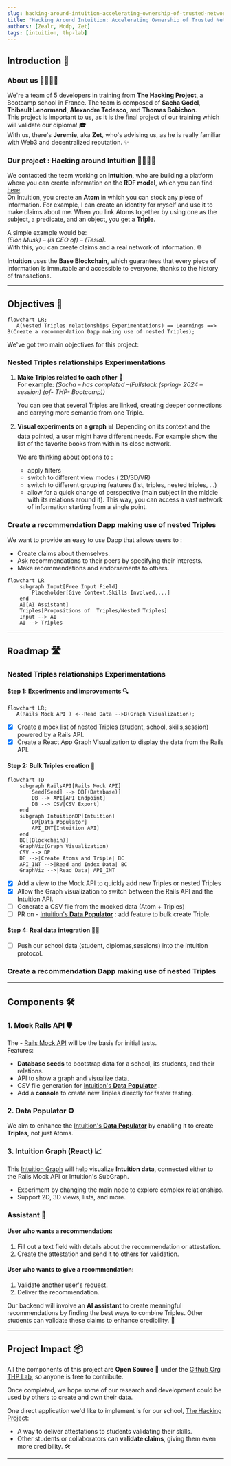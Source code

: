 ```yaml
---
slug: hacking-around-intuition-accelerating-ownership-of-trusted-networks
title: "Hacking Around Intuition: Accelerating Ownership of Trusted Networks"
authors: [Zealr, Mcdp, Zet]
tags: [intuition, thp-lab]
---
```


<!-- for some reason without this first empty title the one under doesn't show up -->

## Introduction 🚀

### About us 👨‍💻👩‍💻

We're a team of 5 developers in training from **The Hacking Project**, a Bootcamp school in France. The team is composed of **Sacha Godel**, **Thibault Lenormand**, **Alexandre Tedesco**, and **Thomas Bobichon**.  
This project is important to us, as it is the final project of our training which will validate our diploma! 🎓  
With us, there's **Jeremie**, aka **Zet**, who's advising us, as he is really familiar with Web3 and decentralized reputation. ✨

### Our project : Hacking around Intuition 👨‍💻👩‍💻

We contacted the team working on **Intuition**, who are building a platform where you can create information on the **RDF model**, which you can find [here](https://www.w3.org/RDF/).  
On Intuition, you create an **Atom** in which you can stock any piece of information. For example, I can create an identity for myself and use it to make claims about me. When you link Atoms together by using one as the subject, a predicate, and an object, you get a **Triple**.

A simple example would be:  
_(Elon Musk) – (is CEO of) – (Tesla)_.  
With this, you can create claims and a real network of information. 🌐

**Intuition** uses the **Base Blockchain**, which guarantees that every piece of information is immutable and accessible to everyone, thanks to the history of transactions.

---

## Objectives 🎯

```mermaid
flowchart LR;
   A(Nested Triples relationships Experimentations) == Learnings ==> B(Create a recommendation Dapp making use of nested Triples);
```

We've got two main objectives for this project:

### Nested Triples relationships Experimentations

1. **Make Triples related to each other** 🔗  
   For example: _(Sacha – has completed –(Fullstack (spring- 2024 – session) (of- THP- Bootcamp))_

   You can see that several Triples are linked, creating deeper connections and carrying more semantic from one Triple.

2. **Visual experiments on a graph** 📊
   Depending on its context and the data pointed, a user might have different needs. For example show the list of the favorite books from within its close network.

   We are thinking about options to :

   - apply filters
   - switch to different view modes ( 2D/3D/VR)
   - switch to different grouping features (list, triples, nested triples, ...)
   - allow for a quick change of perspective (main subject in the middle with its relations around it). This way, you can access a vast network of information starting from a single point.

### Create a recommendation Dapp making use of nested Triples

We want to provide an easy to use Dapp that allows users to :

- Create claims about themselves.
- Ask recommendations to their peers by specifying their interests.
- Make recommendations and endorsements to others.

```mermaid
flowchart LR
    subgraph Input[Free Input Field]
        Placeholder[Give Context,Skills Involved,...]
    end
    AI[AI Assistant]
    Triples[Propositions of  Triples/Nested Triples]
    Input --> AI
    AI --> Triples
```

---

## Roadmap 🛣️

### Nested Triples relationships Experimentations

#### Step 1: Experiments and improvements 🔍

```mermaid
flowchart LR;
   A(Rails Mock API ) <--Read Data -->B(Graph Visualization);
```

- [x] Create a mock list of nested Triples (student, school, skills,session) powered by a Rails API.
- [x] Create a React App Graph Visualization to display the data from the Rails API.

#### Step 2: Bulk Triples creation 📑

```mermaid
flowchart TD
    subgraph RailsAPI[Rails Mock API]
        Seed[Seed] --> DB[(Database)]
        DB --> API[API Endpoint]
        DB --> CSV[CSV Export]
    end
    subgraph IntuitionDP[Intuition]
        DP[Data Populator]
        API_INT[Intuition API]
    end
    BC[(Blockchain)]
    GraphViz(Graph Visualization)
    CSV --> DP
    DP -->|Create Atoms and Triple| BC
    API_INT -->|Read and Index Data| BC
    GraphViz -->|Read Data| API_INT
```

- [x] Add a view to the Mock API to quickly add new Triples or nested Triples
- [x] Allow the Graph visualization to switch between the Rails API and the Intuition API.
- [ ] Generate a CSV file from the mocked data (Atom + Triples)
- [ ] PR on - [Intuition's **Data Populator**](https://tech.docs.intuition.systems/populator)
      : add feature to bulk create Triple.

#### Step 4: Real data integration 🧑‍🎓

- [ ] Push our school data (student, diplomas,sessions) into the Intuition protocol.

### Create a recommendation Dapp making use of nested Triples

---

## Components 🛠

### 1. Mock Rails API 🛡️

The - [Rails Mock API](https://github.com/THP-Lab/rails-mock-api) will be the basis for initial tests.  
Features:

- **Database seeds** to bootstrap data for a school, its students, and their relations.
- API to show a graph and visualize data.
- CSV file generation for [Intuition's **Data Populator**](https://tech.docs.intuition.systems/populator)
  .
- Add a **console** to create new Triples directly for faster testing.

### 2. Data Populator ⚙️

We aim to enhance the [Intuition's **Data Populator**](https://tech.docs.intuition.systems/populator)
by enabling it to create **Triples**, not just Atoms.

### 3. Intuition Graph (React) 📈

This [Intuition Graph](https://github.com/THP-Lab/intuition-graph) will help visualize **Intuition data**, connected either to the Rails Mock API or Intuition's SubGraph.

- Experiment by changing the main node to explore complex relationships.
- Support 2D, 3D views, lists, and more.

### Assistant 🤖

#### User who wants a recommendation:

1. Fill out a text field with details about the recommendation or attestation.
2. Create the attestation and send it to others for validation.

#### User who wants to give a recommendation:

1. Validate another user's request.
2. Deliver the recommendation.

Our backend will involve an **AI assistant** to create meaningful recommendations by finding the best ways to combine Triples. Other students can validate these claims to enhance credibility. 🌟

---

## Project Impact 📦

All the components of this project are **Open Source** 👐 under the [Github Org THP Lab](https://github.com/THP-Lab), so anyone is free to contribute.

Once completed, we hope some of our research and development could be used by others to create and own their data.

One direct application we'd like to implement is for our school, [The Hacking Project](https://www.thehackingproject.org):

- A way to deliver attestations to students validating their skills.
- Other students or collaborators can **validate claims**, giving them even more credibility. 🛠️

---
